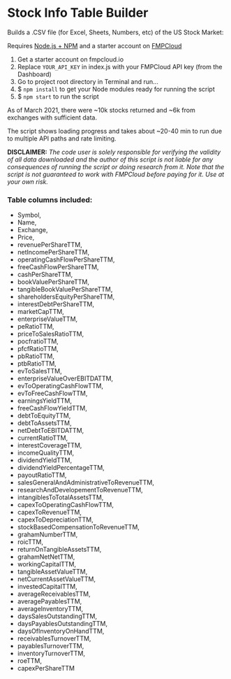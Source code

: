 # Stock Info Table Builder
 Builds a .CSV file (for Excel, Sheets, Numbers, etc) of the US Stock Market:
 
 Requires [Node.js + NPM](https://nodejs.org/en/) and a starter account on [FMPCloud](https://fmpcloud.io/)

1) Get a starter account on fmpcloud.io
2) Replace `YOUR_API_KEY` in index.js with your FMPCloud API key (from the Dashboard)
3) Go to project root directory in Terminal and run...
4) $ `npm install` to get your Node modules ready for running the script
5) $ `npm start` to run the script

As of March 2021, there were ~10k stocks returned and ~6k from exchanges with sufficient data. 

The script shows loading progress and takes about ~20-40 min to run due to multiple API paths and rate limiting.

**DISCLAIMER:** _The code user is solely responsible for verifying the validity of all data downloaded and the author of this script is not liable for any consequences of running the script or doing research from it. Note that the script is not guaranteed to work with FMPCloud before paying for it. Use at your own risk._

### Table columns included:
* Symbol,
* Name,
* Exchange,
* Price,
* revenuePerShareTTM,
* netIncomePerShareTTM,
* operatingCashFlowPerShareTTM,
* freeCashFlowPerShareTTM,
* cashPerShareTTM,
* bookValuePerShareTTM,
* tangibleBookValuePerShareTTM,
* shareholdersEquityPerShareTTM,
* interestDebtPerShareTTM,
* marketCapTTM,
* enterpriseValueTTM,
* peRatioTTM,
* priceToSalesRatioTTM,
* pocfratioTTM,
* pfcfRatioTTM,
* pbRatioTTM,
* ptbRatioTTM,
* evToSalesTTM,
* enterpriseValueOverEBITDATTM,
* evToOperatingCashFlowTTM,
* evToFreeCashFlowTTM,
* earningsYieldTTM,
* freeCashFlowYieldTTM,
* debtToEquityTTM,
* debtToAssetsTTM,
* netDebtToEBITDATTM,
* currentRatioTTM,
* interestCoverageTTM,
* incomeQualityTTM,
* dividendYieldTTM,
* dividendYieldPercentageTTM,
* payoutRatioTTM,
* salesGeneralAndAdministrativeToRevenueTTM,
* researchAndDevelopementToRevenueTTM,
* intangiblesToTotalAssetsTTM,
* capexToOperatingCashFlowTTM,
* capexToRevenueTTM,
* capexToDepreciationTTM,
* stockBasedCompensationToRevenueTTM,
* grahamNumberTTM,
* roicTTM,
* returnOnTangibleAssetsTTM,
* grahamNetNetTTM,
* workingCapitalTTM,
* tangibleAssetValueTTM,
* netCurrentAssetValueTTM,
* investedCapitalTTM,
* averageReceivablesTTM,
* averagePayablesTTM,
* averageInventoryTTM,
* daysSalesOutstandingTTM,
* daysPayablesOutstandingTTM,
* daysOfInventoryOnHandTTM,
* receivablesTurnoverTTM,
* payablesTurnoverTTM,
* inventoryTurnoverTTM,
* roeTTM,
* capexPerShareTTM

